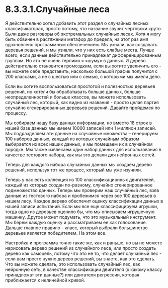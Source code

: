 # 8.3.3.1.Случайные леса

Я действительно хотел добавить этот раздел о случайных лесных классификаторах, просто потому, что название звучит чертовски круто. Были даже разговоры об экстремальных случайных лесах. Хотя я могу быть обвинен в растяжении метафор до предела, на этот раз имя вдохновлено программным обеспечением. Мы узнали, как создавать деревья решений, и мы узнали, что у них есть слабые места. Лучше всего, если данные действительно принадлежат дифференцированным группам. Но это не очень терпимо к «шуму» в данных. И дерево действительно становится громоздким, если вы хотите увеличить его - вы можете себе представить, насколько большой график получится с 200 классами, а не с шестью или с семью, с которыми мы имели дело.

Если вы хотите воспользоваться простотой и полезностью деревьев решений, но хотели бы обрабатывать больше данных, больше неопределенностей и больше классов, вы можете использовать случайный лес, который, как видно из названия - просто целая партия случайно сгенерированных деревьев решений. Давайте пройдемся по процессу.

Мы собираем нашу базу данных информации, но вместо 18 строк в нашей базе данных мы имеем 10000 записей или 1 миллион записей. Мы подразделяем эти данные на случайные множества – генерируем 100 наборов данных, каждый из которых случайным образом выбирается из всех наших данных, и мы помещаем их в случайном порядке. Мы также извлекаем один набор данных для использования в качестве тестового набора, как мы это делали для нейронных сетей.

Теперь для каждого набора случайных данных мы создаем дерево решений, используя тот же процесс, который мы уже изучили.

Теперь у нас есть коллекция из 100 классификационных двигателей, каждый из которых создан по-разному, случайно сгенерированное подмножество данных. Теперь мы проверим наш случайный лес, взяв данные из тестового набора и пробежимся через все 100 деревьев в нашем лесу. Каждое дерево обеспечит оценку классификации данных в нашей записи испытаний. Если мы все еще классифицируем игрушки, тогда одно из деревьев оценило бы, что мы описываем игрушечную машинку. Другое может подумать, что это музыкальный инструмент. Мы берем каждую оценку и рассматриваем ее как голосование. Дальше главное правило - класс, который выбрали большинство деревьев является победителем. На этом все.

Настройка и программа точно такие же, как и раньше, но вы не можете нарисовать дерево решений из случайного леса, или просто создать дерево как самоцель, потому что это не то, что делает случайный лес - если вам просто нужно дерево решений, вы знаете, как это сделать. Что вы можете сделать, это использовать случайный лес, как нейронную сеть, в качестве классификации двигателя \(к какому классу принадлежат эти данные?\) или двигателя регрессии, которая приближается к нелинейной кривой.

